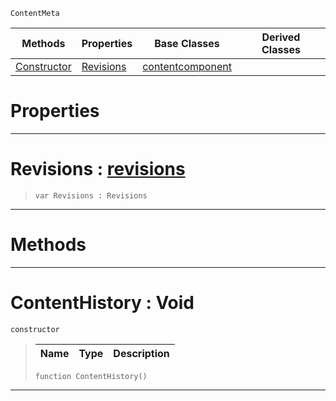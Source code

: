  `ContentMeta`

|Methods|Properties|Base Classes|Derived Classes|
|---|---|---|---|
|[ Constructor](https://github.com/PlasmaEngine/PlasmaDocs/tree/master/docs/C%2B%2B/code_reference/class_reference/contenthistory.markdown#contenthistory-void)|[ Revisions](https://github.com/PlasmaEngine/PlasmaDocs/tree/master/docs/C%2B%2B/code_reference/class_reference/contenthistory.markdown#revisions-plasma-engine-do)|[contentcomponent](https://github.com/PlasmaEngine/PlasmaDocs/tree/master/docs/C%2B%2B/code_reference/class_reference/contentcomponent.markdown)| |


 #  Properties


---  
 #  Revisions : [revisions](https://github.com/PlasmaEngine/PlasmaDocs/tree/master/docs/C%2B%2B/code_reference/class_reference/revisions.markdown)

> 
> ``` lang=cpp, name=Lightning
> var Revisions : Revisions


---  
 #  Methods


---  
 #  ContentHistory : Void

 `constructor`

> 
> |Name|Type|Description|
> |---|---|---|
> ``` lang=cpp, name=Lightning
> function ContentHistory()
> ``` 


---  
 

 